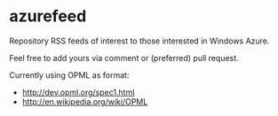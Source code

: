 azurefeed
=========

Repository RSS feeds of interest to those interested in Windows Azure. 

Feel free to add yours via comment or (preferred) pull request.

Currently using OPML as format: 

- http://dev.opml.org/spec1.html
- http://en.wikipedia.org/wiki/OPML



